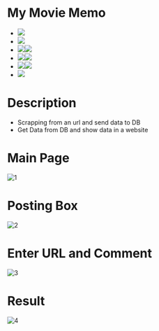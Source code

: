 # My Movie Memo
- <img src="https://img.shields.io/badge/PyCharm-lightgrey?style=flat&logo=PyCharm&logoColor=000000"/>
- <img src="https://img.shields.io/badge/HTML5-orange?style=flat&logo=HTML5&logoColor=E34F26"/>
- <img src="https://img.shields.io/badge/Css3-yellowgreen?style=flat&logo=Css3&logoColor=1572B6"/><img src="https://img.shields.io/badge/Bootstrap-blueviolet?style=flat&logo=Bootstrap&logoColor=7952B3"/>
- <img src="https://img.shields.io/badge/JavaScript-yellow?style=flat&logo=JavaScript&logoColor=F7DF1E"/><img src="https://img.shields.io/badge/jQuery-9cf?style=flat&logo=jQuery&logoColor=0769AD"/>
- <img src="https://img.shields.io/badge/Python-9cf?style=flat&logo=Python&logoColor=3776AB"/><img src="https://img.shields.io/badge/Flask-lightgrey?style=flat&logo=Flask&logoColor=000000"/>
- <img src="https://img.shields.io/badge/MongoDB-success?style=flat&logo=MongoDB&logoColor=47A248"/>

# Description
- Scrapping from an url and send data to DB
- Get Data from DB and show data in a website


# Main Page
![1](https://user-images.githubusercontent.com/59503331/166567549-36df8e62-73ad-4f5d-97f5-3c265a798fc8.PNG)

# Posting Box
![2](https://user-images.githubusercontent.com/59503331/166567552-f72e8171-fa50-4215-9c22-c1c5d6ea4f09.PNG)

# Enter URL and Comment
![3](https://user-images.githubusercontent.com/59503331/166567554-9b2fc935-fa55-48bf-be0b-b8f008ea0091.PNG)

# Result
![4](https://user-images.githubusercontent.com/59503331/166567555-448e4625-92b7-41f3-9841-91a95ce4d5a1.PNG)

